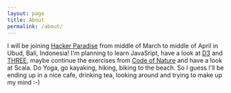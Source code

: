 ```yaml
---
layout: page
title: About
permalink: /about/
---
```


 
I will be joining [Hacker Paradise](www.hackerparadise.org) from middle of March to middle of April in Ubud, Bali, Indonesia!
I'm planning to learn JavaSript, have a look at [D3](www.d3js.org) and [THREE](http://d3js.org), maybe continue the exercises from [Code of Nature](http://natureofcode.com/) and have a look at Scala. Do Yoga, go kayaking, hiking, biking to the beach.
So I guess I'll be ending up in a nice cafe, drinking tea, looking around and trying to make up my mind :-)
